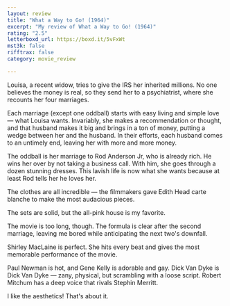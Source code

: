 ```yaml
---
layout: review
title: "What a Way to Go! (1964)"
excerpt: "My review of What a Way to Go! (1964)"
rating: "2.5"
letterboxd_url: https://boxd.it/5vFxWt
mst3k: false
rifftrax: false
category: movie_review

---
```


Louisa, a recent widow, tries to give the IRS her inherited millions. No one believes the money is real, so they send her to a psychiatrist, where she recounts her four marriages.

Each marriage (except one oddball) starts with easy living and simple love — what Louisa wants. Invariably, she makes a recommendation or thought, and that husband makes it big and brings in a ton of money, putting a wedge between her and the husband. In their efforts, each husband comes to an untimely end, leaving her with more and more money.

The oddball is her marriage to Rod Anderson Jr, who is already rich. He wins her over by not taking a business call. With him, she goes through a dozen stunning dresses. This lavish life is now what she wants because at least Rod tells her he loves her.

The clothes are all incredible — the filmmakers gave Edith Head carte blanche to make the most audacious pieces.

The sets are solid, but the all-pink house is my favorite.

The movie is too long, though. The formula is clear after the second marriage, leaving me bored while anticipating the next two's downfall.

Shirley MacLaine is perfect. She hits every beat and gives the most memorable performance of the movie.

Paul Newman is hot, and Gene Kelly is adorable and gay. Dick Van Dyke is Dick Van Dyke — zany, physical, but scrambling with a loose script. Robert Mitchum has a deep voice that rivals Stephin Merritt.

I like the aesthetics! That's about it.